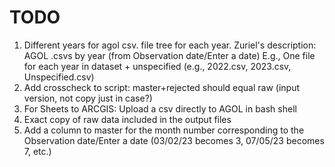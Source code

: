 # TODO 

1) Different years for agol csv. file tree for each year. Zuriel's description: AGOL .csvs by year (from Observation date/Enter a date) E.g., One file for each year in dataset + unspecified (e.g., 2022.csv, 2023.csv, Unspecified.csv)
2) Add crosscheck to script: master+rejected should equal raw (input version, not copy just in case?)
3) For Sheets to ARCGIS: Upload a csv directly to AGOL in bash shell
4) Exact copy of raw data included in the output files
5) Add a column to master for the month number corresponding to the Observation date/Enter a date (03/02/23 becomes 3, 07/05/23 becomes 7, etc.)
